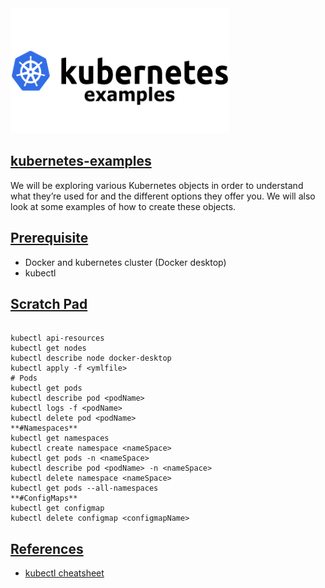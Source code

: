 <img src="img/header.png" width="350" height="200">

## [kubernetes-examples](#kubernetes-examples)
We will be exploring various Kubernetes objects in order to understand what they’re used for and the different options they offer you. 
We will also look at some examples of how to create these objects. 

## [Prerequisite](#prerequisite)
* Docker and kubernetes cluster (Docker desktop)
* kubectl

## [Scratch Pad](#scratch-pad)
```

kubectl api-resources
kubectl get nodes
kubectl describe node docker-desktop
kubectl apply -f <ymlfile>
# Pods
kubectl get pods
kubectl describe pod <podName>
kubectl logs -f <podName>
kubectl delete pod <podName>
**#Namespaces**
kubectl get namespaces
kubectl create namespace <nameSpace>
kubectl get pods -n <nameSpace>
kubectl describe pod <podName> -n <nameSpace>
kubectl delete namespace <nameSpace>
kubectl get pods --all-namespaces
**#ConfigMaps**
kubectl get configmap
kubectl delete configmap <configmapName>
```

## [References](#references)

- [kubectl cheatsheet](https://kubernetes.io/docs/reference/kubectl/cheatsheet/)

